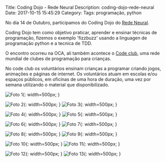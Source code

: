 Title: Coding Dojo - Rede Neural
Description: coding-dojo-rede-neural
Date: 2017-10-15 15:45:29
Category: 
Tags: programação, python 


No dia 14 de Outubro, participamos do Coding Dojo do [Rede Neural](https://www.meetup.com/pt-BR/Rede-Neural/).

Coding Dojo tem como objetivo praticar, aprender e ensinar técnicas de programação, fizemos o exemplo 'fizzbuzz' usando a linguagen de programação python e a tecnica de TDD.

O encontro ocorreu na OCA, ali também acontece o [Code club](https://www.facebook.com/codeclubocacaxias/), uma rede mundial de clubes de programação para crianças.

 No code club os voluntários ensinam crianças a programar criando jogos, animações e páginas de internet. Os voluntários atuam em escolas e/ou espaços públicos, em oficinas de uma hora de duração, uma vez por semana utilizando o material que disponibilizado.

![Foto 1]({filename}/images/redeneural/IMG_20171014_204830.jpg){: width=500px; }

![Foto 2]({filename}/images/redeneural/IMG_20171014_204845.jpg){: width=500px; }
![Foto 3]({filename}/images/redeneural/IMG_20171014_204851.jpg){: width=500px; }

![Foto 4]({filename}/images/redeneural/IMG_20171014_204859.jpg){: width=500px; }
![Foto 5]({filename}/images/redeneural/IMG_20171014_204923.jpg){: width=500px; }

![Foto 6]({filename}/images/redeneural/IMG_20171014_204928.jpg){: width=500px; }
![Foto 7]({filename}/images/redeneural/IMG_20171014_204932.jpg){: width=500px; }

![Foto 8]({filename}/images/redeneural/IMG_20171014_204939.jpg){: width=500px; }
![Foto 9]({filename}/images/redeneural/IMG_20171014_204943.jpg){: width=500px; }

![Foto 10]({filename}/images/redeneural/IMG_20171014_204957.jpg){: width=500px; }
![Foto 11]({filename}/images/redeneural/IMG_20171014_205007.jpg){: width=500px; }

![Foto 12]({filename}/images/redeneural/IMG_20171014_205015.jpg){: width=500px; }
![Foto 13]({filename}/images/redeneural/IMG_20171014_205020.jpg){: width=500px; }
